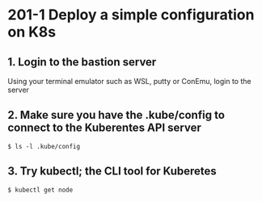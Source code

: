 # 201-1 Deploy a simple configuration on K8s

## 1. Login to the bastion server

Using your terminal emulator such as WSL, putty or ConEmu, login to the server

## 2. Make sure you have the .kube/config to connect to the Kuberentes API server

```
$ ls -l .kube/config
```

## 3. Try kubectl; the CLI tool for Kuberetes

```
$ kubectl get node
```
